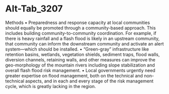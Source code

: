 # Alt-Tab_3207



Methods
•	Preparedness and response capacity at local communities should equally be promoted through a community-based approach. This includes building community-to-community coordination. For example, if there is heavy rainfall and a flash flood is likely in an upstream community, that community can inform the downstream community and activate an alert system—which should be installed.
•	“Green-gray” infrastructure like retention basins, wetlands, vegetation shields, sediment traps, flood walls, diversion channels, retaining walls, and other measures can improve the geo-morphology of the mountain rivers including slope stabilization and overall flash flood risk management.
•	Local governments urgently need greater expertise on flood management, both on the technical and non-technical aspects, and in each and every stage of the risk management cycle, which is greatly lacking in the region.

